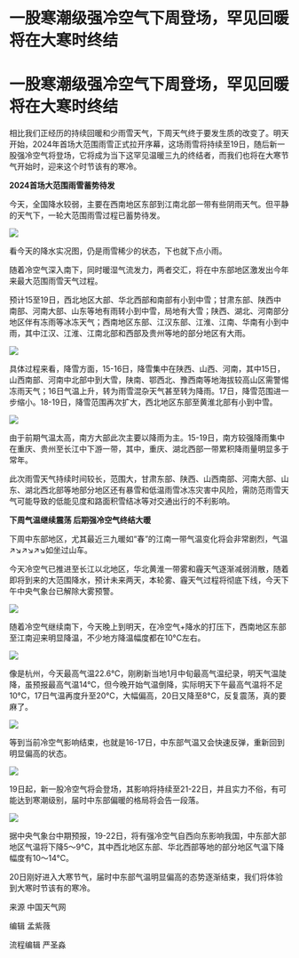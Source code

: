 # 一股寒潮级强冷空气下周登场，罕见回暖将在大寒时终结

# 一股寒潮级强冷空气下周登场，罕见回暖将在大寒时终结

相比我们正经历的持续回暖和少雨雪天气，下周天气终于要发生质的改变了。明天开始，2024年首场大范围雨雪正式拉开序幕，这场雨雪将持续至19日，随后新一股强冷空气将登场，它将成为当下这罕见温暖三九的终结者，而我们也将在大寒节气开始时，迎来这个时节该有的寒冷。

**2024首场大范围雨雪蓄势待发**

今天，全国降水较弱，主要在西南地区东部到江南北部一带有些阴雨天气。但平静的天气下，一轮大范围雨雪过程已蓄势待发。

![](https://inews.gtimg.com/om_bt/O3vTjT7DxGJePhoIICEjcUQg5Yy_051H2oCPf3SPy8JIAAA/1000)

看今天的降水实况图，仍是雨雪稀少的状态，下也就下点小雨。

随着冷空气深入南下，同时暖湿气流发力，两者交汇，将在中东部地区激发出今年来最大范围雨雪天气过程。

预计15至19日，西北地区大部、华北西部和南部有小到中雪；甘肃东部、陕西中南部、河南大部、山东等地有雨转小到中雪，局地有大雪；陕西、湖北、河南部分地区伴有冻雨等冰冻天气；西南地区东部、江汉东部、江淮、江南、华南有小到中雨，其中江汉、江淮、江南北部和西部及贵州等地的部分地区有大雨。

![](https://inews.gtimg.com/om_bt/O_rdXLtAP1NQMz5n0HETs651IWHKHibT_ngY0UesJHUa4AA/1000)

具体过程来看，降雪方面，15-16日，降雪集中在陕西、山西、河南，其中15日，山西南部、河南中北部中到大雪，陕南、鄂西北、豫西南等地海拔较高山区需警惕冻雨天气；16日气温上升，转为雨雪混杂天气甚至转为降雨。17日，降雪范围进一步缩小。18-19日，降雪范围再次扩大，西北地区东部至黄淮北部有小到中雪。

![](https://inews.gtimg.com/om_bt/O-jP0_eyI9ARftFo2VKdbpxNR2uf0snwwCzDQ3LUIafbMAA/1000)

由于前期气温太高，南方大部此次主要以降雨为主。15-19日，南方较强降雨集中在重庆、贵州至长江中下游一带，其中，重庆、湖北西部一带累积降雨量明显多于常年。

此次雨雪天气持续时间较长，范围大，甘肃东部、陕西、山西南部、河南大部、山东、湖北西北部等地部分地区还有暴雪和低温雨雪冰冻灾害中风险，需防范雨雪天气可能导致的低能见度和路面积雪结冰等对交通出行的不利影响。

**下周气温继续震荡 后期强冷空气终结大暖**

下周中东部地区，尤其最近三九暖如“春”的江南一带气温变化将会非常剧烈，气温↗↘↗↘↗↘如坐过山车。

今天冷空气已推进至长江以北地区，华北黄淮一带雾和霾天气逐渐减弱消散，随着即将到来的大范围降水，预计未来两天，本轮雾、霾天气过程将彻底下线，今天下午中央气象台已解除大雾预警。

![](https://inews.gtimg.com/om_bt/OwJjawvVx5xfQZswzY7ZuBlp_UPp1IQglfkofVN8pJnIkAA/1000)

随着冷空气继续南下，今天晚上到明天，在冷空气+降水的打压下，西南地区东部至江南迎来明显降温，不少地方降温幅度都在10°C左右。

![](https://inews.gtimg.com/om_bt/OBZItiN-z9bGHI5YOi8LKuyjbdMlwMGAsh-3GAeoUiNz0AA/1000)

像是杭州，今天最高气温22.6°C，刚刷新当地1月中旬最高气温纪录，明天气温陡降，虽预报最高气温14°C，但今晚开始气温倒降，实际明天下午最高气温将不足10°C，17日气温再度升至20°C，大幅偏高，20日又降至8°C，反复震荡，真的要麻了。

![](https://inews.gtimg.com/om_bt/OwnOTRqp0cmICMl-o9BNkSYZ7gUIc0FuY3xDy8eDtV3eYAA/1000)

等到当前冷空气影响结束，也就是16-17日，中东部气温又会快速反弹，重新回到明显偏高的状态。

![](https://inews.gtimg.com/om_bt/O5D6R4RrfWWGjOx6C1lhbLepKJt0Unr0OdRfV_Zlgi4j8AA/1000)

19日起，新一股冷空气将会登场，其影响将持续至21-22日，并且实力不俗，有可能达到寒潮级别，届时中东部偏暖的格局将会告一段落。

![](https://inews.gtimg.com/om_bt/O8mUQXryeWtrgT7dgkf5atTLjQ1FYlSKs62rQ9t0fFypcAA/1000)

据中央气象台中期预报，19-22日，将有强冷空气自西向东影响我国，中东部大部地区气温将下降5～9℃，其中西北地区东部、华北西部等地的部分地区气温下降幅度有10～14℃。

20日刚好进入大寒节气，届时中东部气温明显偏高的态势逐渐结束，我们将体验到大寒时节该有的寒冷。

来源 中国天气网

编辑 孟紫薇

流程编辑 严圣淼

